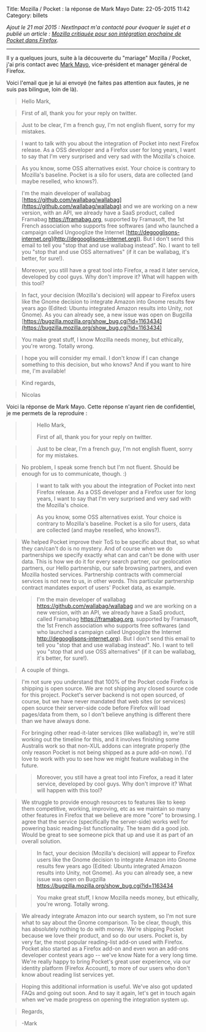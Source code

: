 Title: Mozilla / Pocket : la réponse de Mark Mayo
Date: 22-05-2015 11:42
Category: billets

*Ajout le 21 mai 2015 : NextInpact m'a contacté pour évoquer le sujet et a publié un article : [Mozilla critiquée pour son intégration prochaine de Pocket dans Firefox](http://www.nextinpact.com/news/95144-mozilla-critiquee-pour-son-integration-prochaine-pocket-dans-firefox.htm)*.

---

Il y a quelques jours, suite à la découverte du "mariage" Mozilla / Pocket, j'ai pris contact avec [Mark Mayo](https://blog.mozilla.org/press/bios/mark-mayo/), vice-président et manager général de Firefox.

Voici l'email que je lui ai envoyé (ne faites pas attention aux fautes, je ne suis pas bilingue, loin de là).

> Hello Mark,

> First of all, thank you for your reply on twitter.

> Just to be clear, I'm a french guy, I'm not english fluent, sorry for my mistakes.

> I want to talk with you about the integration of Pocket into next Firefox release.
> As a OSS developer and a Firefox user for long years, I want to say that I'm very surprised and very sad with the Mozilla's choice.

> As you know, some OSS alternatives exist.
> Your choice is contrary to Mozilla's baseline. Pocket is a silo for
> users, data are collected (and maybe reselled, who knows?).

> I'm the main developer of wallabag [https://github.com/wallabag/wallabag](https://github.com/wallabag/wallabag) and we are working on a new version, with an API, we already have a SaaS product, called Framabag https://framabag.org, supported by Framasoft, the 1st French association who supports free softwares (and who launched a campaign called Ungooglize the Internet [http://degooglisons-internet.org](http://degooglisons-internet.org)).
> But I don't send this email to tell you "stop that and use wallabag instead". No. I want to tell you "stop that and use OSS alternatives" (if it can be wallabag, it's better, for sure!).

> Moreover, you still have a great tool into Firefox, a read it later service, developed by cool guys. Why don't improve it? What will happen with this tool?

> In fact, your decision (Mozilla's decision) will appear to Firefox users like the Gnome decision to integrate Amazon into Gnome results few years ago (Edited: Ubuntu integrated Amazon results into Unity, not Gnome).
> As you can already see, a new issue was open on Bugzilla [https://bugzilla.mozilla.org/show_bug.cgi?id=1163434](https://bugzilla.mozilla.org/show_bug.cgi?id=1163434)

> You make great stuff, I know Mozilla needs money, but ethically, you're wrong. Totally wrong.

> I hope you will consider my email. I don't know if I can change something to this decision, but who knows?
> And if you want to hire me, I'm available!

> Kind regards,

> Nicolas

Voici la réponse de Mark Mayo. Cette réponse n'ayant rien de confidentiel, je me permets de la reproduire :

> > Hello Mark,
> >
> > First of all, thank you for your reply on twitter.

> > Just to be clear, I'm a french guy, I'm not english fluent, sorry for my mistakes.

> No problem, I speak some french but I'm not fluent. Should be enough for us to communicate, though.  :)

> > I want to talk with you about the integration of Pocket into next Firefox release.
> > As a OSS developer and a Firefox user for long years, I want to say that I'm very surprised and very sad with the Mozilla's choice.

> > As you know, some OSS alternatives exist.
> > Your choice is contrary to Mozilla's baseline. Pocket is a silo for users, data are collected (and maybe reselled, who knows?).

> We helped Pocket improve their ToS to be specific about that, so what they can/can't do is no mystery. And of course when we do partnerships we specify exactly what can and can't be done with user data. This is how we do it for every search partner, our geolocation partners, our Hello partnership, our safe browsing partners, and even Mozilla hosted services. Partnership contracts with commercial services is not new to us, in other words. This particular partnership contract mandates export of users' Pocket data, as example.

> > I'm the main developer of wallabag https://github.com/wallabag/wallabag and we are working on a new version, with an API, we already have a SaaS product, called Framabag https://framabag.org, supported by Framasoft, the 1st French association who supports free softwares (and who launched a campaign called Ungooglize the Internet http://degooglisons-internet.org).
> > But I don't send this email to tell you "stop that and use wallabag instead". No. I want to tell you "stop that and use OSS alternatives" (if it can be wallabag, it's better, for sure!).

> A couple of things.

> I'm not sure you understand that 100% of the Pocket code Firefox is shipping is open source. We are not shipping any closed source code for this project. Pocket's server backend is not open sourced, of course, but we have never mandated that web sites (or services) open source their server-side code before Firefox will load pages/data from them, so I don't believe anything is different there than we have always done.

> For bringing other read-it-later services (like wallabag!) in, we're still working out the timeline for this, and it involves finishing some Australis work so that non-XUL addons can integrate properly (the only reason Pocket is not being shipped as a pure add-on now). I'd love to work with you to see how we might feature wallabag in the future.

> > Moreover, you still have a great tool into Firefox, a read it later service, developed by cool guys. Why don't improve it? What will happen with this tool?

> We struggle to provide enough resources to features like to keep them competitive, working, improving, etc as we maintain so many other features in Firefox that we believe are more "core" to browsing. I agree that the service (specifically the server-side) works well for powering basic reading-list functionality. The team did a good job. Would be great to see someone pick that up and use it as part of an overall solution.

> > In fact, your decision (Mozilla's decision) will appear to Firefox users like the Gnome decision to integrate Amazon into Gnome results few years ago (Edited: Ubuntu integrated Amazon results into Unity, not Gnome).
> > As you can already see, a new issue was open on Bugzilla https://bugzilla.mozilla.org/show_bug.cgi?id=1163434

> > You make great stuff, I know Mozilla needs money, but ethically, you're wrong. Totally wrong.

> We already integrate Amazon into our search system, so I'm not sure what to say about the Gnome comparison. To be clear, though, this has absolutely nothing to do with money. We're shipping Pocket because we love their product, and so do our users. Pocket is, by very far, the most popular reading-list add-on used with Firefox. Pocket also started as a Firefox add-on and even won an add-ons developer contest years ago -- we've know Nate for a very long time. We're really happy to bring Pocket's great user experience, via our identity platform (Firefox Account), to more of our users who don't know about reading list services yet.

> Hoping this additional information is useful. We've also got updated FAQs and going out soon. And to say it again, let's get in touch again when we've made progress on opening the integration system up.

> Regards,

> -Mark
